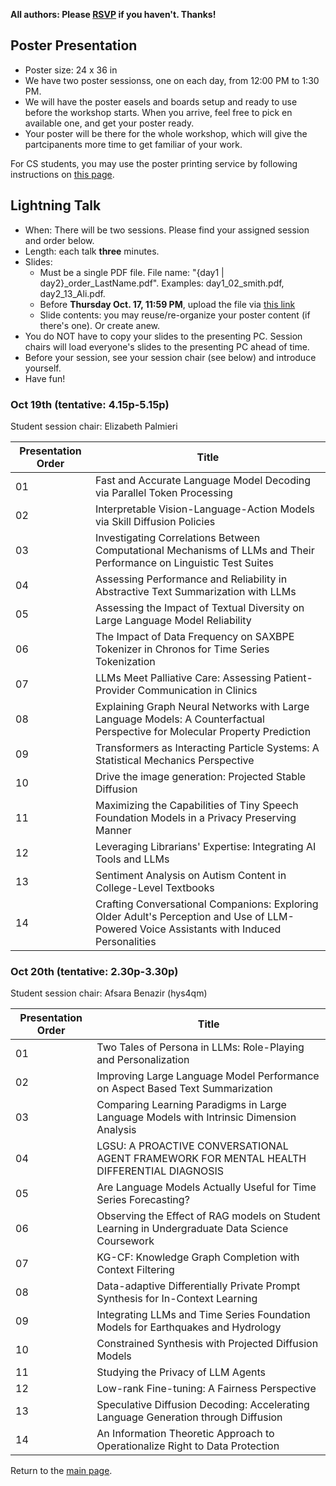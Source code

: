 
__All authors: Please [RSVP](https://forms.gle/YDu7xEGx8cCDYNp39) if you haven't. Thanks!__

## Poster Presentation


- Poster size: 24 x 36 in
- We have two poster sessionss, one on each day, from 12:00 PM to 1:30 PM. 
- We will have the poster easels and boards setup and ready to use before the workshop starts. When you arrive, feel free to pick en available one, and get your poster ready. 
- Your poster will be there for the whole workshop, which will give the partcipanents more time to get familiar of your work. 

For CS students, you may use the poster printing service by following instructions on [this page](https://www.cs.virginia.edu/computing/doku.php?id=poster_printing).

## Lightning Talk

- When: There will be two sessions. Please find your assigned session and order below. 
- Length: each talk **three** minutes.
- Slides:
  - Must be a single PDF file. File name: "{day1 &#124; day2}_order_LastName.pdf". Examples: day1_02_smith.pdf, day2_13_Ali.pdf.
  - Before __Thursday Oct. 17, 11:59 PM__, upload the file via [this link](https://virginia.box.com/s/wt7s9uzftlan7uqf92ik4v7nvk7zqnfp) 
  - Slide contents: you may reuse/re-organize your poster content (if there's one). Or create anew. 
- You do NOT have to copy your slides to the presenting PC. Session chairs will load everyone's slides to the presenting PC ahead of time. 
- Before your session, see your session chair (see below) and introduce yourself.
- Have fun!

### Oct 19th (tentative: 4.15p-5.15p)

Student session chair: Elizabeth Palmieri

| Presentation Order | Title                                                                                                                                     |
|--------------------|-------------------------------------------------------------------------------------------------------------------------------------------|
| 01                 | Fast and Accurate Language Model Decoding via Parallel Token Processing                                                                   |
| 02                 | Interpretable Vision-Language-Action Models via Skill Diffusion Policies                                                                  |
| 03                 | Investigating Correlations Between Computational Mechanisms of LLMs and Their Performance on Linguistic Test Suites                       |
| 04                 | Assessing Performance and Reliability in Abstractive Text Summarization with LLMs                                                         |
| 05                 | Assessing the Impact of Textual Diversity on Large Language Model Reliability                                                             |
| 06                 | The Impact of Data Frequency on SAXBPE Tokenizer in Chronos for Time Series Tokenization                                                  |
| 07                 | LLMs Meet Palliative Care: Assessing Patient-Provider Communication in Clinics                                                            |
| 08                 | Explaining Graph Neural Networks with Large Language Models: A Counterfactual Perspective for Molecular Property Prediction               |
| 09                 | Transformers as Interacting Particle Systems: A Statistical Mechanics Perspective                                                         |
| 10                 | Drive the image generation: Projected Stable Diffusion                                                                                    |
| 11                 | Maximizing the Capabilities of Tiny Speech Foundation Models in a Privacy Preserving Manner                                               |
| 12                 | Leveraging Librarians' Expertise: Integrating AI Tools and LLMs                                                                           |
| 13                 | Sentiment Analysis on Autism Content in College-Level Textbooks                                                                           |
| 14                 | Crafting Conversational Companions: Exploring Older Adult's Perception and Use of LLM-Powered Voice Assistants with Induced Personalities |


### Oct 20th (tentative: 2.30p-3.30p)

Student session chair: Afsara Benazir (hys4qm)

| Presentation Order | Title                                                                                           |
|--------------------|-------------------------------------------------------------------------------------------------|
| 01                 | Two Tales of Persona in LLMs: Role-Playing and Personalization                                  |
| 02                 | Improving Large Language Model Performance on Aspect Based Text Summarization                   |
| 03                 | Comparing Learning Paradigms in Large Language Models with Intrinsic Dimension Analysis         |
| 04                 | LGSU: A PROACTIVE CONVERSATIONAL AGENT FRAMEWORK FOR MENTAL HEALTH DIFFERENTIAL DIAGNOSIS       |
| 05                 | Are Language Models Actually Useful for Time Series Forecasting?                                |
| 06                 | Observing the Effect of RAG models on Student Learning in Undergraduate Data Science Coursework |
| 07                 | KG-CF: Knowledge Graph Completion with Context Filtering                                        |
| 08                 | Data-adaptive Differentially Private Prompt Synthesis for In-Context Learning                   |
| 09                 | Integrating LLMs and Time Series Foundation Models for Earthquakes and Hydrology                |
| 10                 | Constrained Synthesis with Projected Diffusion Models                                           |
| 11                 | Studying the Privacy of LLM Agents                                                              |
| 12                 | Low-rank Fine-tuning: A Fairness Perspective                                                    |
| 13                 | Speculative Diffusion Decoding: Accelerating Language Generation through Diffusion              |
| 14                 | An Information Theoretic Approach to Operationalize Right to Data Protection                    |


Return to the [main page](README.md).

